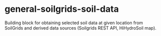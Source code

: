 # general-soilgrids-soil-data
Building block for obtaining selected soil data at given location from SoilGrids and derived data sources (Soilgrids REST API, HiHydroSoil map).
